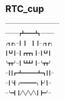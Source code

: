 # RTC_cup
┈┈┈┈┈┈┈┈┈┈┈┈┈┈┈┈┈┈┈┈

┈┈┈┈┈┏┻━━━━┻┓┈┈┈┈┈

╭┓┏╮┈┃▕▏ ▕▏┃┈╭┓┏╮

┃┗┛┃┈┃  ┏┳┳┓  ┃┈┃┗┛┃

╰┳┳╯┈┃  ┗┻┻┛  ┃┈╰┳┳╯

┈┃┃┏━┻━━━━━━┻━┓┃┃┈

┈┃╰┫ ╭━━━━━━╮   ┣╯┃┈

┈╰━┫ ┃╱╲╱╲╱╲┃   ┣━╯┈
